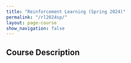 ```yaml
---
title: "Reinforcement Learning (Spring 2024)"
permalink: "/rl2024sp/"
layout: page-course
show_navigation: false
---
```


## Course Description   
 




